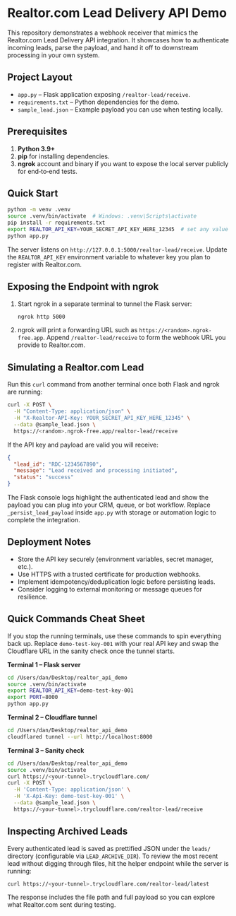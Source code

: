 # Realtor.com Lead Delivery API Demo

This repository demonstrates a webhook receiver that mimics the Realtor.com Lead Delivery API integration. It showcases how to authenticate incoming leads, parse the payload, and hand it off to downstream processing in your own system.

## Project Layout

- `app.py` – Flask application exposing `/realtor-lead/receive`.
- `requirements.txt` – Python dependencies for the demo.
- `sample_lead.json` – Example payload you can use when testing locally.

## Prerequisites

1. **Python 3.9+**
2. **pip** for installing dependencies.
3. **ngrok** account and binary if you want to expose the local server publicly for end‑to‑end tests.

## Quick Start

```bash
python -m venv .venv
source .venv/bin/activate  # Windows: .venv\Scripts\activate
pip install -r requirements.txt
export REALTOR_API_KEY=YOUR_SECRET_API_KEY_HERE_12345  # set any value you like
python app.py
```

The server listens on `http://127.0.0.1:5000/realtor-lead/receive`. Update the `REALTOR_API_KEY` environment variable to whatever key you plan to register with Realtor.com.

## Exposing the Endpoint with ngrok

1. Start ngrok in a separate terminal to tunnel the Flask server:

   ```bash
   ngrok http 5000
   ```

2. ngrok will print a forwarding URL such as `https://<random>.ngrok-free.app`. Append `/realtor-lead/receive` to form the webhook URL you provide to Realtor.com.

## Simulating a Realtor.com Lead

Run this `curl` command from another terminal once both Flask and ngrok are running:

```bash
curl -X POST \
  -H "Content-Type: application/json" \
  -H "X-Realtor-API-Key: YOUR_SECRET_API_KEY_HERE_12345" \
  --data @sample_lead.json \
  https://<random>.ngrok-free.app/realtor-lead/receive
```

If the API key and payload are valid you will receive:

```json
{
  "lead_id": "RDC-1234567890",
  "message": "Lead received and processing initiated",
  "status": "success"
}
```

The Flask console logs highlight the authenticated lead and show the payload you can plug into your CRM, queue, or bot workflow. Replace `_persist_lead_payload` inside `app.py` with storage or automation logic to complete the integration.

## Deployment Notes

- Store the API key securely (environment variables, secret manager, etc.).
- Use HTTPS with a trusted certificate for production webhooks.
- Implement idempotency/deduplication logic before persisting leads.
- Consider logging to external monitoring or message queues for resilience.

## Quick Commands Cheat Sheet

If you stop the running terminals, use these commands to spin everything back up. Replace `demo-test-key-001` with your real API key and swap the Cloudflare URL in the sanity check once the tunnel starts.

**Terminal 1 – Flask server**

```bash
cd /Users/dan/Desktop/realtor_api_demo
source .venv/bin/activate
export REALTOR_API_KEY=demo-test-key-001
export PORT=8000
python app.py
```

**Terminal 2 – Cloudflare tunnel**

```bash
cd /Users/dan/Desktop/realtor_api_demo
cloudflared tunnel --url http://localhost:8000
```

**Terminal 3 – Sanity check**

```bash
cd /Users/dan/Desktop/realtor_api_demo
source .venv/bin/activate
curl https://<your-tunnel>.trycloudflare.com/
curl -X POST \
  -H 'Content-Type: application/json' \
  -H 'X-Api-Key: demo-test-key-001' \
  --data @sample_lead.json \
  https://<your-tunnel>.trycloudflare.com/realtor-lead/receive
```

## Inspecting Archived Leads

Every authenticated lead is saved as prettified JSON under the `leads/` directory (configurable via `LEAD_ARCHIVE_DIR`). To review the most recent lead without digging through files, hit the helper endpoint while the server is running:

```bash
curl https://<your-tunnel>.trycloudflare.com/realtor-lead/latest
```

The response includes the file path and full payload so you can explore what Realtor.com sent during testing.

